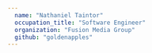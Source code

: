 ```yaml
---
  name: "Nathaniel Taintor"
  occupation_title: "Software Engineer"
  organization: "Fusion Media Group"
  github: "goldenapples"
---
```

